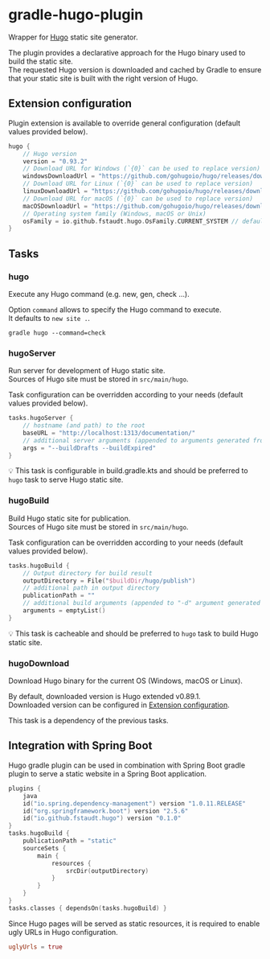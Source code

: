 # gradle-hugo-plugin

Wrapper for [Hugo](https://gohugo.io) static site generator.

The plugin provides a declarative approach for the Hugo binary used to build the static site.\
The requested Hugo version is downloaded and cached by Gradle to ensure that your static site is built with the right version of Hugo.

## Extension configuration

Plugin extension is available to override general configuration (default values provided below).

```kotlin
hugo {
    // Hugo version
    version = "0.93.2"
    // Download URL for Windows (`{0}` can be used to replace version)
    windowsDownloadUrl = "https://github.com/gohugoio/hugo/releases/download/v{0}/hugo_extended_{0}_Windows-64bit.zip"
    // Download URL for Linux (`{0}` can be used to replace version)
    linuxDownloadUrl = "https://github.com/gohugoio/hugo/releases/download/v{0}/hugo_extended_{0}_Linux-64bit.tar.gz"
    // Download URL for macOS (`{0}` can be used to replace version)
    macOSDownloadUrl = "https://github.com/gohugoio/hugo/releases/download/v{0}/hugo_extended_{0}_macOS-64bit.tar.gz"
    // Operating system family (Windows, macOS or Unix)
    osFamily = io.github.fstaudt.hugo.OsFamily.CURRENT_SYSTEM // default value derived from system property "os.name"
}
```

## Tasks

### hugo

Execute any Hugo command (e.g. new, gen, check ...).

Option `command` allows to specify the Hugo command to execute.\
It defaults to `new site .`.

```shell
gradle hugo --command=check
```

### hugoServer

Run server for development of Hugo static site.\
Sources of Hugo site must be stored in `src/main/hugo`.

Task configuration can be overridden according to your needs (default values provided below).

```kotlin
tasks.hugoServer {
    // hostname (and path) to the root
    baseURL = "http://localhost:1313/documentation/"
    // additional server arguments (appended to arguments generated from previous properties)
    args = "--buildDrafts --buildExpired"
}
```

:bulb: This task is configurable in build.gradle.kts and should be preferred to `hugo` task to serve Hugo static site.

### hugoBuild

Build Hugo static site for publication.\
Sources of Hugo site must be stored in `src/main/hugo`. 

Task configuration can be overridden according to your needs (default values provided below).

```kotlin
tasks.hugoBuild {
    // Output directory for build result
    outputDirectory = File("$buildDir/hugo/publish")
    // additional path in output directory
    publicationPath = ""
    // additional build arguments (appended to "-d" argument generated from previous properties) 
    arguments = emptyList()
}
```

:bulb: This task is cacheable and should be preferred to `hugo` task to build Hugo static site.

### hugoDownload

Download Hugo binary for the current OS (Windows, macOS or Linux).

By default, downloaded version is Hugo extended v0.89.1.\
Downloaded version can be configured in [Extension configuration](#extension-configuration).

This task is a dependency of the previous tasks.

## Integration with Spring Boot

Hugo gradle plugin can be used in combination with Spring Boot gradle plugin to serve a static website in a Spring Boot application.
```kotlin
plugins {
    java
    id("io.spring.dependency-management") version "1.0.11.RELEASE"
    id("org.springframework.boot") version "2.5.6"
    id("io.github.fstaudt.hugo") version "0.1.0"
}
tasks.hugoBuild {
    publicationPath = "static"
    sourceSets {
        main {
            resources {
                srcDir(outputDirectory)
            }
        }
    }
}
tasks.classes { dependsOn(tasks.hugoBuild) }
```

Since Hugo pages will be served as static resources, it is required to enable ugly URLs in Hugo configuration.
```toml
uglyUrls = true
```
